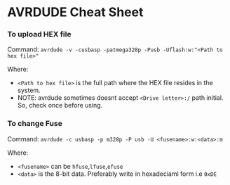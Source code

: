 # AVRDUDE Cheat Sheet

### To upload HEX file
Command: ```avrdude -v -cusbasp -patmega328p -Pusb -Uflash:w:"<Path to hex file>"```

Where:
- ```<Path to hex file>``` is the full path where the HEX file resides in the system.
- NOTE: avrdude sometimes doesnt accept ```<Drive letter>:/``` path initial. So, check once before using.

### To change Fuse
Command: ``` avrdude -c usbasp -p m328p -P usb -U <fusename>:w:<data>:m ```

Where:
- ```<fusename>``` can be ```hfuse```,```lfuse```,```efuse```
- ```<data>``` is the 8-bit data. Preferably write in hexadeciaml form i.e ```0xDE```

